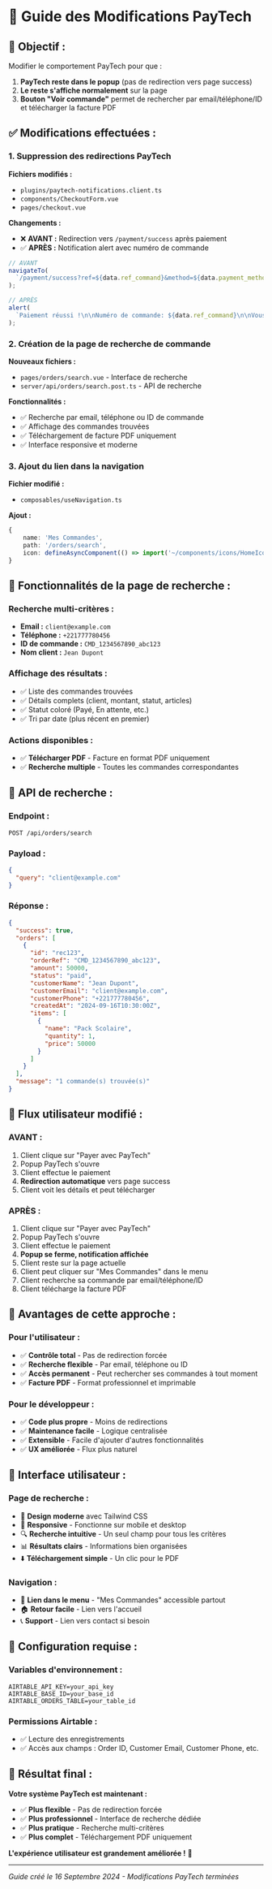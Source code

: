 # 🔧 Guide des Modifications PayTech

## 🎯 **Objectif :**

Modifier le comportement PayTech pour que :

1. **PayTech reste dans le popup** (pas de redirection vers page success)
2. **Le reste s'affiche normalement** sur la page
3. **Bouton "Voir commande"** permet de rechercher par email/téléphone/ID et télécharger la facture PDF

## ✅ **Modifications effectuées :**

### **1. Suppression des redirections PayTech**

**Fichiers modifiés :**

- `plugins/paytech-notifications.client.ts`
- `components/CheckoutForm.vue`
- `pages/checkout.vue`

**Changements :**

- ❌ **AVANT :** Redirection vers `/payment/success` après paiement
- ✅ **APRÈS :** Notification alert avec numéro de commande

```typescript
// AVANT
navigateTo(
  `/payment/success?ref=${data.ref_command}&method=${data.payment_method}`
);

// APRÈS
alert(
  `Paiement réussi !\n\nNuméro de commande: ${data.ref_command}\n\nVous pouvez maintenant rechercher votre commande pour télécharger la facture.`
);
```

### **2. Création de la page de recherche de commande**

**Nouveaux fichiers :**

- `pages/orders/search.vue` - Interface de recherche
- `server/api/orders/search.post.ts` - API de recherche

**Fonctionnalités :**

- ✅ Recherche par email, téléphone ou ID de commande
- ✅ Affichage des commandes trouvées
- ✅ Téléchargement de facture PDF uniquement
- ✅ Interface responsive et moderne

### **3. Ajout du lien dans la navigation**

**Fichier modifié :**

- `composables/useNavigation.ts`

**Ajout :**

```typescript
{
    name: 'Mes Commandes',
    path: '/orders/search',
    icon: defineAsyncComponent(() => import('~/components/icons/HomeIcon.vue'))
}
```

## 🧪 **Fonctionnalités de la page de recherche :**

### **Recherche multi-critères :**

- **Email :** `client@example.com`
- **Téléphone :** `+221777780456`
- **ID de commande :** `CMD_1234567890_abc123`
- **Nom client :** `Jean Dupont`

### **Affichage des résultats :**

- ✅ Liste des commandes trouvées
- ✅ Détails complets (client, montant, statut, articles)
- ✅ Statut coloré (Payé, En attente, etc.)
- ✅ Tri par date (plus récent en premier)

### **Actions disponibles :**

- ✅ **Télécharger PDF** - Facture en format PDF uniquement
- ✅ **Recherche multiple** - Toutes les commandes correspondantes

## 🔧 **API de recherche :**

### **Endpoint :**

```
POST /api/orders/search
```

### **Payload :**

```json
{
  "query": "client@example.com"
}
```

### **Réponse :**

```json
{
  "success": true,
  "orders": [
    {
      "id": "rec123",
      "orderRef": "CMD_1234567890_abc123",
      "amount": 50000,
      "status": "paid",
      "customerName": "Jean Dupont",
      "customerEmail": "client@example.com",
      "customerPhone": "+221777780456",
      "createdAt": "2024-09-16T10:30:00Z",
      "items": [
        {
          "name": "Pack Scolaire",
          "quantity": 1,
          "price": 50000
        }
      ]
    }
  ],
  "message": "1 commande(s) trouvée(s)"
}
```

## 🎯 **Flux utilisateur modifié :**

### **AVANT :**

1. Client clique sur "Payer avec PayTech"
2. Popup PayTech s'ouvre
3. Client effectue le paiement
4. **Redirection automatique** vers page success
5. Client voit les détails et peut télécharger

### **APRÈS :**

1. Client clique sur "Payer avec PayTech"
2. Popup PayTech s'ouvre
3. Client effectue le paiement
4. **Popup se ferme, notification affichée**
5. Client reste sur la page actuelle
6. Client peut cliquer sur "Mes Commandes" dans le menu
7. Client recherche sa commande par email/téléphone/ID
8. Client télécharge la facture PDF

## 🚀 **Avantages de cette approche :**

### **Pour l'utilisateur :**

- ✅ **Contrôle total** - Pas de redirection forcée
- ✅ **Recherche flexible** - Par email, téléphone ou ID
- ✅ **Accès permanent** - Peut rechercher ses commandes à tout moment
- ✅ **Facture PDF** - Format professionnel et imprimable

### **Pour le développeur :**

- ✅ **Code plus propre** - Moins de redirections
- ✅ **Maintenance facile** - Logique centralisée
- ✅ **Extensible** - Facile d'ajouter d'autres fonctionnalités
- ✅ **UX améliorée** - Flux plus naturel

## 📱 **Interface utilisateur :**

### **Page de recherche :**

- 🎨 **Design moderne** avec Tailwind CSS
- 📱 **Responsive** - Fonctionne sur mobile et desktop
- 🔍 **Recherche intuitive** - Un seul champ pour tous les critères
- 📊 **Résultats clairs** - Informations bien organisées
- ⬇️ **Téléchargement simple** - Un clic pour le PDF

### **Navigation :**

- 🧭 **Lien dans le menu** - "Mes Commandes" accessible partout
- 🏠 **Retour facile** - Lien vers l'accueil
- 📞 **Support** - Lien vers contact si besoin

## 🔧 **Configuration requise :**

### **Variables d'environnement :**

```env
AIRTABLE_API_KEY=your_api_key
AIRTABLE_BASE_ID=your_base_id
AIRTABLE_ORDERS_TABLE=your_table_id
```

### **Permissions Airtable :**

- ✅ Lecture des enregistrements
- ✅ Accès aux champs : Order ID, Customer Email, Customer Phone, etc.

## 🎉 **Résultat final :**

**Votre système PayTech est maintenant :**

- ✅ **Plus flexible** - Pas de redirection forcée
- ✅ **Plus professionnel** - Interface de recherche dédiée
- ✅ **Plus pratique** - Recherche multi-critères
- ✅ **Plus complet** - Téléchargement PDF uniquement

**L'expérience utilisateur est grandement améliorée !** 🚀

---

_Guide créé le 16 Septembre 2024 - Modifications PayTech terminées_
